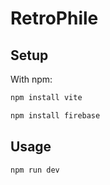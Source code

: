 
# RetroPhile

  ## Setup

With npm:

```bash
npm install vite
```
```bash
npm install firebase
```

## Usage
```
npm run dev

```
